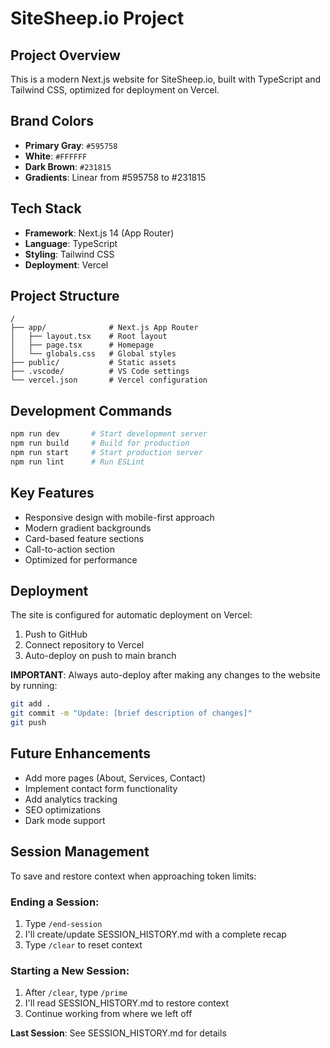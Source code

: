 # SiteSheep.io Project

## Project Overview
This is a modern Next.js website for SiteSheep.io, built with TypeScript and Tailwind CSS, optimized for deployment on Vercel.

## Brand Colors
- **Primary Gray**: `#595758`
- **White**: `#FFFFFF`
- **Dark Brown**: `#231815`
- **Gradients**: Linear from #595758 to #231815

## Tech Stack
- **Framework**: Next.js 14 (App Router)
- **Language**: TypeScript
- **Styling**: Tailwind CSS
- **Deployment**: Vercel

## Project Structure
```
/
├── app/              # Next.js App Router
│   ├── layout.tsx    # Root layout
│   ├── page.tsx      # Homepage
│   └── globals.css   # Global styles
├── public/           # Static assets
├── .vscode/          # VS Code settings
└── vercel.json       # Vercel configuration
```

## Development Commands
```bash
npm run dev       # Start development server
npm run build     # Build for production
npm run start     # Start production server
npm run lint      # Run ESLint
```

## Key Features
- Responsive design with mobile-first approach
- Modern gradient backgrounds
- Card-based feature sections
- Call-to-action section
- Optimized for performance

## Deployment
The site is configured for automatic deployment on Vercel:
1. Push to GitHub
2. Connect repository to Vercel
3. Auto-deploy on push to main branch

**IMPORTANT**: Always auto-deploy after making any changes to the website by running:
```bash
git add .
git commit -m "Update: [brief description of changes]"
git push
```

## Future Enhancements
- Add more pages (About, Services, Contact)
- Implement contact form functionality
- Add analytics tracking
- SEO optimizations
- Dark mode support

## Session Management
To save and restore context when approaching token limits:

### Ending a Session:
1. Type `/end-session` 
2. I'll create/update SESSION_HISTORY.md with a complete recap
3. Type `/clear` to reset context

### Starting a New Session:
1. After `/clear`, type `/prime`
2. I'll read SESSION_HISTORY.md to restore context
3. Continue working from where we left off

**Last Session**: See SESSION_HISTORY.md for details